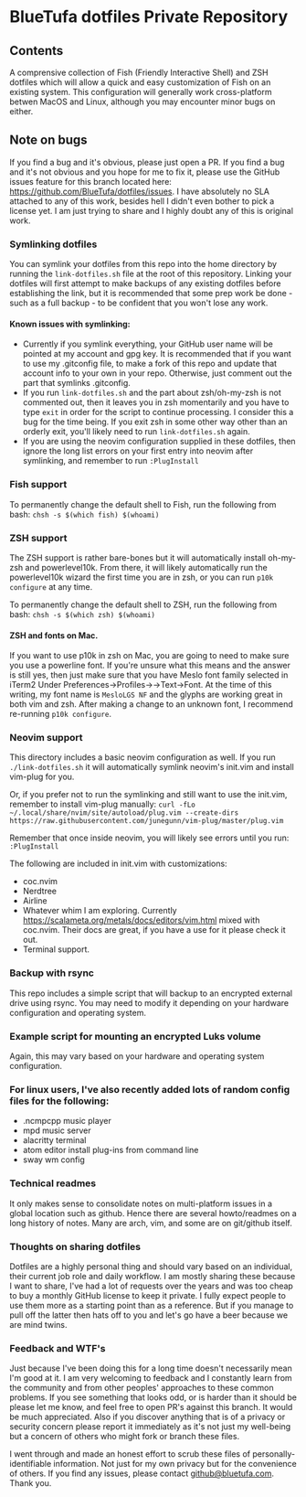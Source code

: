 # BlueTufa dotfiles Private Repository
## Contents
A comprensive collection of Fish (Friendly Interactive Shell) and ZSH dotfiles which will allow a quick and easy customization of Fish on an existing system.  This configuration will generally work cross-platform betwen MacOS and Linux, although you may encounter minor bugs on either.  

## Note on bugs
If you find a bug and it's obvious, please just open a PR.  If you find a bug and it's not obvious and you hope for me to fix it, please use the GitHub issues feature for this branch located here: https://github.com/BlueTufa/dotfiles/issues.  I have absolutely no SLA attached to any of this work, besides hell I didn't even bother to pick a license yet.  I am just trying to share and I highly doubt any of this is original work.  

### Symlinking dotfiles
You can symlink your dotfiles from this repo into the home directory by running the `link-dotfiles.sh` file at the root of this repository.  Linking your dotfiles will first attempt to make backups of any existing dotfiles before establishing the link, but it is recommended that some prep work be done - such as a full backup - to be confident that you won't lose any work.  

#### Known issues with symlinking:
* Currently if you symlink everything, your GitHub user name will be pointed at my account and gpg key.  It is recommended that if you want to use my .gitconfig file, to make a fork of this repo and update that account info to your own in your repo.  Otherwise, just comment out the part that symlinks .gitconfig. 
* If you run `link-dotfiles.sh` and the part about zsh/oh-my-zsh is not commented out, then it leaves you in zsh momentarily and you have to type `exit` in order for the script to continue processing.  I consider this a bug for the time being.  If you exit zsh in some other way other than an orderly exit, you'll likely need to run `link-dotfiles.sh` again.
* If you are using the neovim configuration supplied in these dotfiles, then ignore the long list errors on your first entry into neovim after symlinking, and remember to run `:PlugInstall`
### Fish support
To permanently change the default shell to Fish, run the following from bash:
`chsh -s $(which fish) $(whoami)`

### ZSH support 
The ZSH support is rather bare-bones but it will automatically install oh-my-zsh and powerlevel10k.  From there, it will likely automatically run the powerlevel10k wizard the first time you are in zsh, or you can run `p10k configure` at any time.  

To permanently change the default shell to ZSH, run the following from bash:
`chsh -s $(which zsh) $(whoami)`

#### ZSH and fonts on Mac.  
If you want to use p10k in zsh on Mac, you are going to need to make sure you use a powerline font.  If you're unsure what this means and the answer is still yes, then just make sure that you have Meslo font family selected in iTerm2 Under Preferences->Profiles-><Profile Name>->Text->Font.  At the time of this writing, my font name is `MesloLGS NF` and the glyphs are working great in both vim and zsh.  After making a change to an unknown font, I recommend re-running `p10k configure`.  

### Neovim support
This directory includes a basic neovim configuration as well.  If you run `./link-dotfiles.sh` it will automatically symlink neovim's init.vim and install vim-plug for you.   

Or, if you prefer not to run the symlinking and still want to use the init.vim, remember to install vim-plug manually:
  `curl -fLo ~/.local/share/nvim/site/autoload/plug.vim --create-dirs https://raw.githubusercontent.com/junegunn/vim-plug/master/plug.vim`

Remember that once inside neovim, you will likely see errors until you run: `:PlugInstall`

The following are included in init.vim with customizations:
* coc.nvim 
* Nerdtree
* Airline
* Whatever whim I am exploring.  Currently https://scalameta.org/metals/docs/editors/vim.html mixed with coc.nvim.  Their docs are great, if you have a use for it please check it out.  
* Terminal support.

### Backup with rsync
This repo includes a simple script that will backup to an encrypted external drive using rsync.  You may need to modify it depending on your hardware configuration and operating system.

### Example script for mounting an encrypted Luks volume
Again, this may vary based on your hardware and operating system configuration.

### For linux users, I've also recently added lots of random config files for the following:
* .ncmpcpp music player
* mpd music server
* alacritty terminal
* atom editor install plug-ins from command line
* sway wm config

### Technical readmes
It only makes sense to consolidate notes on multi-platform issues in a global location such as github.  Hence there are several howto/readmes on a long history of notes.  Many are arch, vim, and some are on git/github itself.  

### Thoughts on sharing dotfiles
Dotfiles are a highly personal thing and should vary based on an individual, their current job role and daily workflow.  I am mostly sharing these because I want to share, I've had a lot of requests over the years and was too cheap to buy a monthly GitHub license to keep it private.  I fully expect people to use them more as a starting point than as a reference.  But if you manage to pull off the latter then hats off to you and let's go have a beer because we are mind twins.   

### Feedback and WTF's
Just because I've been doing this for a long time doesn't necessarily mean I'm good at it.  I am very welcoming to feedback and I constantly learn from the community and from other peoples' approaches to these common problems.  If you see something that looks odd, or is harder than it should be please let me know, and feel free to open PR's against this branch.  It would be much appreciated.  Also if you discover anything that is of a privacy or security concern please report it immediately as it's not just my well-being but a concern of others who might fork or branch these files.

I went through and made an honest effort to scrub these files of personally-identifiable information.  Not just for my own privacy but for the convenience of others.  If you find any issues, please contact github@bluetufa.com.  Thank you.  

